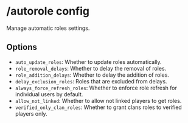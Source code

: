 # /autorole config

Manage automatic roles settings.

## Options

- `auto_update_roles`: Whether to update roles automatically.
- `role_removal_delays`: Whether to delay the removal of roles.
- `role_addition_delays`: Whether to delay the addition of roles.
- `delay_exclusion_roles`: Roles that are excluded from delays.
- `always_force_refresh_roles`: Whether to enforce role refresh for individual users by default.
- `allow_not_linked`: Whether to allow not linked players to get roles.
- `verified_only_clan_roles`: Whether to grant clans roles to verified players only.

